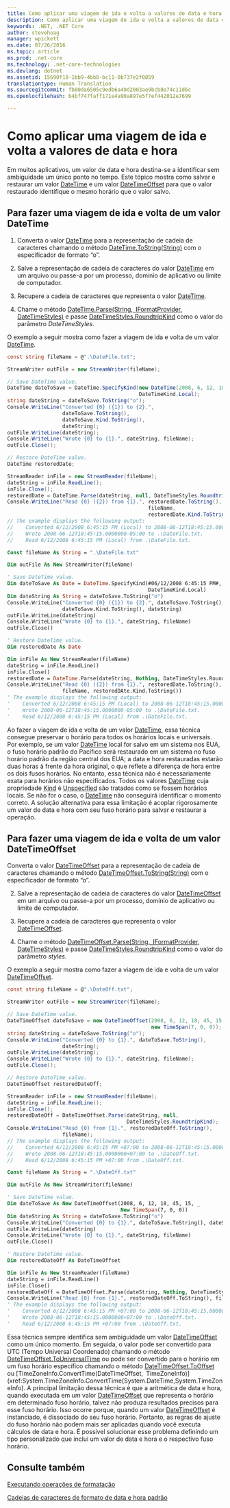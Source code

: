```yaml
---
title: Como aplicar uma viagem de ida e volta a valores de data e hora
description: Como aplicar uma viagem de ida e volta a valores de data e hora
keywords: .NET, .NET Core
author: stevehoag
manager: wpickett
ms.date: 07/26/2016
ms.topic: article
ms.prod: .net-core
ms.technology: .net-core-technologies
ms.devlang: dotnet
ms.assetid: 15690f18-1bb9-4bb8-bc11-0b737e2f0859
translationtype: Human Translation
ms.sourcegitcommit: fb00da6505c9edb6a49d2003ae9bcb8e74c11d6c
ms.openlocfilehash: b4bf747faff171e4a90a897e5f7ef442012e7699

---
```


# <a name="how-to-round-trip-date-and-time-values"></a>Como aplicar uma viagem de ida e volta a valores de data e hora

Em muitos aplicativos, um valor de data e hora destina-se a identificar sem ambiguidade um único ponto no tempo. Este tópico mostra como salvar e restaurar um valor [DateTime](xref:System.DateTime) e um valor [DateTimeOffset](xref:System.DateTimeOffset) para que o valor restaurado identifique o mesmo horário que o valor salvo.

## <a name="to-round-trip-a-datetime-value"></a>Para fazer uma viagem de ida e volta de um valor DateTime

1. Converta o valor [DateTime](xref:System.DateTime) para a representação de cadeia de caracteres chamando o método [DateTime.ToString(String)](xref:System.DateTime.ToString(System.String)) com o especificador de formato “o”.

2. Salve a representação de cadeia de caracteres do valor [DateTime](xref:System.DateTime) em um arquivo ou passe-a por um processo, domínio de aplicativo ou limite de computador.

3. Recupere a cadeia de caracteres que representa o valor [DateTime](xref:System.DateTime).

4. Chame o método [DateTime.Parse(String, IFormatProvider, DateTimeStyles)](xref:System.DateTime.Parse(System.String,System.IFormatProvider,System.Globalization.DateTimeStyles)) e passe [DateTimeStyles.RoundtripKind](xref:System.Globalization.DateTimeStyles.RoundtripKind) como o valor do parâmetro *DateTimeStyles*.

O exemplo a seguir mostra como fazer a viagem de ida e volta de um valor [DateTime](xref:System.DateTime).

```csharp
const string fileName = @".\DateFile.txt";

StreamWriter outFile = new StreamWriter(fileName);

// Save DateTime value.
DateTime dateToSave = DateTime.SpecifyKind(new DateTime(2008, 6, 12, 18, 45, 15), 
                                           DateTimeKind.Local);
string dateString = dateToSave.ToString("o");      
Console.WriteLine("Converted {0} ({1}) to {2}.", 
                  dateToSave.ToString(), 
                  dateToSave.Kind.ToString(), 
                  dateString);      
outFile.WriteLine(dateString);
Console.WriteLine("Wrote {0} to {1}.", dateString, fileName);
outFile.Close();

// Restore DateTime value.
DateTime restoredDate;

StreamReader inFile = new StreamReader(fileName);
dateString = inFile.ReadLine();
inFile.Close();
restoredDate = DateTime.Parse(dateString, null, DateTimeStyles.RoundtripKind);
Console.WriteLine("Read {0} ({2}) from {1}.", restoredDate.ToString(), 
                                              fileName, 
                                              restoredDate.Kind.ToString());
// The example displays the following output:
//    Converted 6/12/2008 6:45:15 PM (Local) to 2008-06-12T18:45:15.0000000-05:00.
//    Wrote 2008-06-12T18:45:15.0000000-05:00 to .\DateFile.txt.
//    Read 6/12/2008 6:45:15 PM (Local) from .\DateFile.txt.
```

```vb
Const fileName As String = ".\DateFile.txt"

Dim outFile As New StreamWriter(fileName)

' Save DateTime value.
Dim dateToSave As Date = DateTime.SpecifyKind(#06/12/2008 6:45:15 PM#, _
                                              DateTimeKind.Local)
Dim dateString As String = dateToSave.ToString("o")      
Console.WriteLine("Converted {0} ({1}) to {2}.", dateToSave.ToString(), _
                  dateToSave.Kind.ToString(), dateString)      
outFile.WriteLine(dateString)
Console.WriteLine("Wrote {0} to {1}.", dateString, fileName)
outFile.Close()   

' Restore DateTime value.
Dim restoredDate As Date

Dim inFile As New StreamReader(fileName)
dateString = inFile.ReadLine()
inFile.Close()
restoredDate = DateTime.Parse(dateString, Nothing, DateTimeStyles.RoundTripKind)
Console.WriteLine("Read {0} ({2}) from {1}.", restoredDate.ToString(), _
                  fileName, restoredDAte.Kind.ToString())
' The example displays the following output:
'    Converted 6/12/2008 6:45:15 PM (Local) to 2008-06-12T18:45:15.0000000-05:00.
'    Wrote 2008-06-12T18:45:15.0000000-05:00 to .\DateFile.txt.
'    Read 6/12/2008 6:45:15 PM (Local) from .\DateFile.txt.
```

Ao fazer a viagem de ida e volta de um valor [DateTime](xref:System.DateTime), essa técnica consegue preservar o horário para todos os horários locais e universais. Por exemplo, se um valor [DateTime](xref:System.DateTime) local for salvo em um sistema nos EUA, o fuso horário padrão do Pacífico será restaurado em um sistema no fuso horário padrão da região central dos EUA; a data e hora restauradas estarão duas horas à frente da hora original, o que reflete a diferença de hora entre os dois fusos horários. No entanto, essa técnica não é necessariamente exata para horários não especificados. Todos os valores [DateTime](xref:System.DateTime) cuja propriedade [Kind](xref:System.DateTime.Kind) é [Unspecified](xref:System.DateTimeKind.Unspecified) são tratados como se fossem horários locais. Se não for o caso, o [DateTime](xref:System.DateTime) não conseguirá identificar o momento correto. A solução alternativa para essa limitação é acoplar rigorosamente um valor de data e hora com seu fuso horário para salvar e restaurar a operação.

## <a name="to-round-trip-a-datetimeoffset-value"></a>Para fazer uma viagem de ida e volta de um valor DateTimeOffset

Converta o valor [DateTimeOffset](xref:System.DateTimeOffset) para a representação de cadeia de caracteres chamando o método [DateTimeOffset.ToString(String)](xref:System.DateTimeOffset.ToString(System.String)) com o especificador de formato “o”.

2. Salve a representação de cadeia de caracteres do valor [DateTimeOffset](xref:System.DateTimeOffset) em um arquivo ou passe-a por um processo, domínio de aplicativo ou limite de computador.

3. Recupere a cadeia de caracteres que representa o valor [DateTimeOffset](xref:System.DateTimeOffset).

4. Chame o método [DateTimeOffset.Parse(String, IFormatProvider, DateTimeStyles)](xref:System.DateTimeOffset.Parse(System.String,System.IFormatProvider,System.Globalization.DateTimeStyles)) e passe [DateTimeStyles.RoundtripKind](xref:System.Globalization.DateTimeStyles.RoundtripKind) como o valor do parâmetro *styles*.

O exemplo a seguir mostra como fazer a viagem de ida e volta de um valor [DateTimeOffset](xref:System.DateTimeOffset).

```csharp
const string fileName = @".\DateOff.txt";

StreamWriter outFile = new StreamWriter(fileName);

// Save DateTime value.
DateTimeOffset dateToSave = new DateTimeOffset(2008, 6, 12, 18, 45, 15, 
                                               new TimeSpan(7, 0, 0));
string dateString = dateToSave.ToString("o");      
Console.WriteLine("Converted {0} to {1}.", dateToSave.ToString(), 
                  dateString);      
outFile.WriteLine(dateString);
Console.WriteLine("Wrote {0} to {1}.", dateString, fileName);
outFile.Close();

// Restore DateTime value.
DateTimeOffset restoredDateOff;

StreamReader inFile = new StreamReader(fileName);
dateString = inFile.ReadLine();
inFile.Close();
restoredDateOff = DateTimeOffset.Parse(dateString, null, 
                                       DateTimeStyles.RoundtripKind);
Console.WriteLine("Read {0} from {1}.", restoredDateOff.ToString(), 
                  fileName);
// The example displays the following output:
//    Converted 6/12/2008 6:45:15 PM +07:00 to 2008-06-12T18:45:15.0000000+07:00.
//    Wrote 2008-06-12T18:45:15.0000000+07:00 to .\DateOff.txt.
//    Read 6/12/2008 6:45:15 PM +07:00 from .\DateOff.txt.
```

```vb
Const fileName As String = ".\DateOff.txt"

Dim outFile As New StreamWriter(fileName)

' Save DateTime value.
Dim dateToSave As New DateTimeOffset(2008, 6, 12, 18, 45, 15, _
                                     New TimeSpan(7, 0, 0))
Dim dateString As String = dateToSave.ToString("o")      
Console.WriteLine("Converted {0} to {1}.", dateToSave.ToString(), dateString)      
outFile.WriteLine(dateString)
Console.WriteLine("Wrote {0} to {1}.", dateString, fileName)
outFile.Close()   

' Restore DateTime value.
Dim restoredDateOff As DateTimeOffset

Dim inFile As New StreamReader(fileName)
dateString = inFile.ReadLine()
inFile.Close()
restoredDateOff = DateTimeOffset.Parse(dateString, Nothing, DateTimeStyles.RoundTripKind)
Console.WriteLine("Read {0} from {1}.", restoredDateOff.ToString(), fileName)
' The example displays the following output:
'    Converted 6/12/2008 6:45:15 PM +07:00 to 2008-06-12T18:45:15.0000000+07:00.
'    Wrote 2008-06-12T18:45:15.0000000+07:00 to .\DateOff.txt.
'    Read 6/12/2008 6:45:15 PM +07:00 from .\DateOff.txt.
```

Essa técnica sempre identifica sem ambiguidade um valor [DateTimeOffset](xref:System.DateTimeOffset) como um único momento. Em seguida, o valor pode ser convertido para UTC (Tempo Universal Coordenado) chamando o método [DateTimeOffset.ToUniversalTime](xref:System.DateTimeOffset.ToUniversalTime) ou pode ser convertido para o horário em um fuso horário específico chamando o método [DateTimeOffset.ToOffset](xref:System.DateTimeOffset.ToOffset(System.TimeSpan)) ou [TimeZoneInfo.ConvertTime(DateTimeOffset, TimeZoneInfo)](xref:System.TimeZoneInfo.ConvertTime(System.DateTime,System.TimeZoneInfo). A principal limitação dessa técnica é que a aritmética de data e hora, quando executada em um valor [DateTimeOffset](xref:System.DateTimeOffset) que representa o horário em determinado fuso horário, talvez não produza resultados precisos para esse fuso horário. Isso ocorre porque, quando um valor [DateTimeOffset](xref:System.DateTimeOffset) é instanciado, é dissociado do seu fuso horário. Portanto, as regras de ajuste do fuso horário não podem mais ser aplicadas quando você executa cálculos de data e hora. É possível solucionar esse problema definindo um tipo personalizado que inclui um valor de data e hora e o respectivo fuso horário.

## <a name="see-also"></a>Consulte também

[Executando operações de formatação](performing-formatting-operations.md)

[Cadeias de caracteres de formato de data e hora padrão](standard-datetime.md)




<!--HONumber=Nov16_HO4-->


